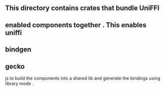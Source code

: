 This
directory
contains
crates
that
bundle
UniFFI
-
enabled
components
together
.
This
enables
uniffi
-
bindgen
-
gecko
-
js
to
build
the
components
into
a
shared
lib
and
generate
the
bindings
using
library
mode
.
